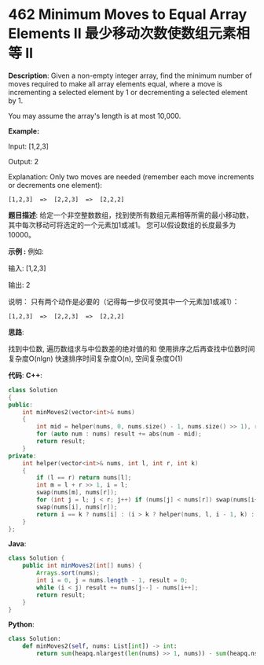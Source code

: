 # 462 Minimum Moves to Equal Array Elements II 最少移动次数使数组元素相等 II

__Description__:
Given a non-empty integer array, find the minimum number of moves required to make all array elements equal, where a move is incrementing a selected element by 1 or decrementing a selected element by 1.

You may assume the array's length is at most 10,000.

__Example:__

Input:
[1,2,3]

Output:
2

Explanation:
Only two moves are needed (remember each move increments or decrements one element):

```text
[1,2,3]  =>  [2,2,3]  =>  [2,2,2]
```

__题目描述__:
给定一个非空整数数组，找到使所有数组元素相等所需的最小移动数，其中每次移动可将选定的一个元素加1或减1。 您可以假设数组的长度最多为10000。

__示例 :__
例如:

输入:
[1,2,3]

输出:
2

说明：
只有两个动作是必要的（记得每一步仅可使其中一个元素加1或减1）：

```text
[1,2,3]  =>  [2,2,3]  =>  [2,2,2]
```

__思路__:

找到中位数, 遍历数组求与中位数差的绝对值的和
使用排序之后再查找中位数时间复杂度O(nlgn)
快速排序时间复杂度O(n), 空间复杂度O(1)

__代码__:
__C++__:

```C++
class Solution 
{
public:
    int minMoves2(vector<int>& nums) 
    {
        int mid = helper(nums, 0, nums.size() - 1, nums.size() >> 1), result = 0;
        for (auto num : nums) result += abs(num - mid);
        return result;
    }
private:
    int helper(vector<int>& nums, int l, int r, int k)
    {
        if (l == r) return nums[l];
        int m = l + r >> 1, i = l;
        swap(nums[m], nums[r]);
        for (int j = l; j < r; j++) if (nums[j] < nums[r]) swap(nums[i++], nums[j]);
        swap(nums[i], nums[r]);
        return i == k ? nums[i] : (i > k ? helper(nums, l, i - 1, k) : helper(nums, i + 1, r, k));
    }
};
```

__Java__:

```Java
class Solution {
    public int minMoves2(int[] nums) {
        Arrays.sort(nums);
        int i = 0, j = nums.length - 1, result = 0;
        while (i < j) result += nums[j--] - nums[i++];
        return result;
    }
}
```

__Python__:

```Python
class Solution:
    def minMoves2(self, nums: List[int]) -> int:
        return sum(heapq.nlargest(len(nums) >> 1, nums)) - sum(heapq.nsmallest(len(nums) >> 1, nums))
```
